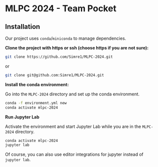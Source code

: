 # MLPC 2024 - Team Pocket

## Installation

Our project uses `conda`/`miniconda` to manage dependencies.

**Clone the project with https or ssh (choose https if you are not sure):**

```bash
git clone https://github.com/Simre1/MLPC-2024.git
```

or 

```bash
git clone git@github.com:Simre1/MLPC-2024.git
```

**Install the conda environment:**

Go into the `MLPC-2024` directory and set up the conda environment.

```bash
conda -f environment.yml new
conda activate mlpc-2024
```

**Run Jupyter Lab**

Activate the environment and start Jupyter Lab while you are in the `MLPC-2024` directory.

```bash
conda activate mlpc-2024
jupyter lab
```

Of course, you can also use editor integrations for jupyter instead of `jupyter lab`.
